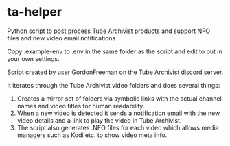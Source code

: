 # ta-helper
Python script to post process Tube Archivist products and support NFO files and new video email notifications

Copy .example-env to .env in the same folder as the script and edit to put in your own settings.

Script created by user GordonFreeman on the [Tube Archivist discord server](https://www.tubearchivist.com/discord).

It iterates through the Tube Archivist video folders and does several things:

1. Creates a mirror set of folders via symbolic links with the actual channel names and video titles for human readability.
2. When a new video is detected it sends a notification email with the new video details and a link to play the video in Tube Archivist.
3. The script also generates .NFO files for each video which allows media managers such as Kodi etc. to show video meta info.

